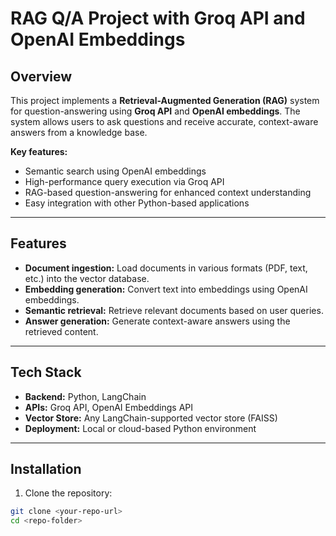 # RAG Q/A Project with Groq API and OpenAI Embeddings

## Overview
This project implements a **Retrieval-Augmented Generation (RAG)** system for question-answering using **Groq API** and **OpenAI embeddings**. The system allows users to ask questions and receive accurate, context-aware answers from a knowledge base.  

**Key features:**
- Semantic search using OpenAI embeddings  
- High-performance query execution via Groq API  
- RAG-based question-answering for enhanced context understanding  
- Easy integration with other Python-based applications  

---

## Features
- **Document ingestion:** Load documents in various formats (PDF, text, etc.) into the vector database.  
- **Embedding generation:** Convert text into embeddings using OpenAI embeddings.  
- **Semantic retrieval:** Retrieve relevant documents based on user queries.  
- **Answer generation:** Generate context-aware answers using the retrieved content.  

---

## Tech Stack
- **Backend:** Python, LangChain  
- **APIs:** Groq API, OpenAI Embeddings API  
- **Vector Store:** Any LangChain-supported vector store (FAISS)  
- **Deployment:** Local or cloud-based Python environment  

---

## Installation
1. Clone the repository:  
```bash
git clone <your-repo-url>
cd <repo-folder>
